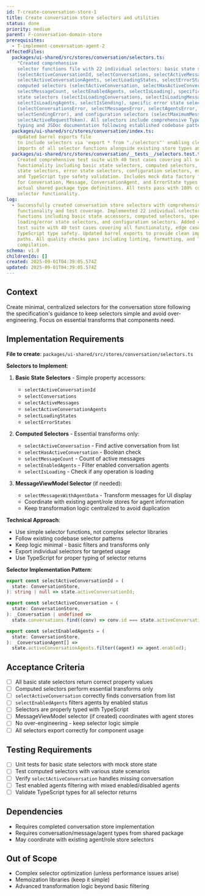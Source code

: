 ```yaml
---
id: T-create-conversation-store-1
title: Create conversation store selectors and utilities
status: done
priority: medium
parent: F-conversation-domain-store
prerequisites:
  - T-implement-conversation-agent-2
affectedFiles:
  packages/ui-shared/src/stores/conversation/selectors.ts:
    "Created comprehensive
    selector functions file with 22 individual selectors: basic state selectors
    (selectActiveConversationId, selectConversations, selectActiveMessages,
    selectActiveConversationAgents, selectLoadingStates, selectErrorStates),
    computed selectors (selectActiveConversation, selectHasActiveConversation,
    selectMessageCount, selectEnabledAgents, selectIsLoading), specific loading
    state selectors (selectIsLoadingConversations, selectIsLoadingMessages,
    selectIsLoadingAgents, selectIsSending), specific error state selectors
    (selectConversationsError, selectMessagesError, selectAgentsError,
    selectSendingError), and configuration selectors (selectMaximumMessages,
    selectActiveRequestToken). All selectors include comprehensive TypeScript
    typing and JSDoc documentation following established codebase patterns."
  packages/ui-shared/src/stores/conversation/index.ts:
    Updated barrel exports file
    to include selectors via 'export * from "./selectors"' enabling clean
    imports of all selector functions alongside existing store types and hooks.
  packages/ui-shared/src/stores/conversation/__tests__/selectors.test.ts:
    Created comprehensive test suite with 40 test cases covering all selector
    functionality including basic state selectors, computed selectors, loading
    state selectors, error state selectors, configuration selectors, edge cases,
    and TypeScript type safety validation. Includes mock data factory functions
    for Conversation, Message, ConversationAgent, and ErrorState types following
    actual shared package type definitions. All tests pass with 100% coverage of
    selector functionality.
log:
  - Successfully created conversation store selectors with comprehensive
    functionality and test coverage. Implemented 22 individual selector
    functions including basic state accessors, computed selectors, specific
    loading/error state selectors, and configuration selectors. Added complete
    test suite with 40 test cases covering all functionality, edge cases, and
    TypeScript type safety. Updated barrel exports to provide clean import
    paths. All quality checks pass including linting, formatting, and TypeScript
    compilation.
schema: v1.0
childrenIds: []
created: 2025-09-01T04:39:05.574Z
updated: 2025-09-01T04:39:05.574Z
---
```


## Context

Create minimal, centralized selectors for the conversation store following the specification's guidance to keep selectors simple and avoid over-engineering. Focus on essential transforms that components need.

## Implementation Requirements

**File to create**: `packages/ui-shared/src/stores/conversation/selectors.ts`

**Selectors to Implement**:

1. **Basic State Selectors** - Simple property accessors:
   - `selectActiveConversationId`
   - `selectConversations`
   - `selectActiveMessages`
   - `selectActiveConversationAgents`
   - `selectLoadingStates`
   - `selectErrorStates`

2. **Computed Selectors** - Essential transforms only:
   - `selectActiveConversation` - Find active conversation from list
   - `selectHasActiveConversation` - Boolean check
   - `selectMessageCount` - Count of active messages
   - `selectEnabledAgents` - Filter enabled conversation agents
   - `selectIsLoading` - Check if any operation is loading

3. **MessageViewModel Selector** (if needed):
   - `selectMessagesWithAgentData` - Transform messages for UI display
   - Coordinate with existing agent/role stores for agent information
   - Keep transformation logic centralized to avoid duplication

**Technical Approach**:

- Use simple selector functions, not complex selector libraries
- Follow existing codebase selector patterns
- Keep logic minimal - basic filters and transforms only
- Export individual selectors for targeted usage
- Use TypeScript for proper typing of selector returns

**Selector Implementation Pattern**:

```typescript
export const selectActiveConversationId = (
  state: ConversationStore,
): string | null => state.activeConversationId;

export const selectActiveConversation = (
  state: ConversationStore,
): _Conversation | undefined =>
  state.conversations.find((conv) => conv.id === state.activeConversationId);

export const selectEnabledAgents = (
  state: ConversationStore,
): _ConversationAgent[] =>
  state.activeConversationAgents.filter((agent) => agent.enabled);
```

## Acceptance Criteria

- [ ] All basic state selectors return correct property values
- [ ] Computed selectors perform essential transforms only
- [ ] `selectActiveConversation` correctly finds conversation from list
- [ ] `selectEnabledAgents` filters agents by enabled status
- [ ] Selectors are properly typed with TypeScript
- [ ] MessageViewModel selector (if created) coordinates with agent stores
- [ ] No over-engineering - keep selector logic simple
- [ ] All selectors export correctly for component usage

## Testing Requirements

- [ ] Unit tests for basic state selectors with mock store state
- [ ] Test computed selectors with various state scenarios
- [ ] Verify `selectActiveConversation` handles missing conversation
- [ ] Test enabled agents filtering with mixed enabled/disabled agents
- [ ] Validate TypeScript types for all selector returns

## Dependencies

- Requires completed conversation store implementation
- Requires conversation/message/agent types from shared package
- May coordinate with existing agent/role store selectors

## Out of Scope

- Complex selector optimization (unless performance issues arise)
- Memoization libraries (keep it simple)
- Advanced transformation logic beyond basic filtering
